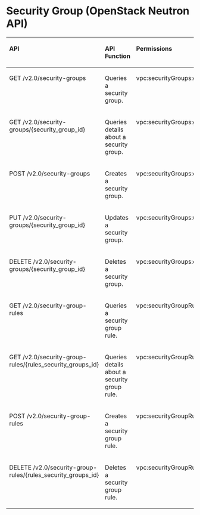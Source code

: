 # Security Group \(OpenStack Neutron API\)<a name="vpc_permission_0016"></a>

<a name="table111868166448"></a>
<table><thead align="left"><tr id="row202761516194420"><th class="cellrowborder" valign="top" width="52.63157894736842%" id="mcps1.1.4.1.1"><p id="p11276201616440"><a name="p11276201616440"></a><a name="p11276201616440"></a>API</p>
</th>
<th class="cellrowborder" valign="top" width="19.736842105263158%" id="mcps1.1.4.1.2"><p id="p1014003731317"><a name="p1014003731317"></a><a name="p1014003731317"></a>API Function</p>
</th>
<th class="cellrowborder" valign="top" width="27.631578947368418%" id="mcps1.1.4.1.3"><p id="p6276816124418"><a name="p6276816124418"></a><a name="p6276816124418"></a>Permissions</p>
</th>
</tr>
</thead>
<tbody><tr id="row1327615166444"><td class="cellrowborder" valign="top" width="52.63157894736842%" headers="mcps1.1.4.1.1 "><p id="p527614163445"><a name="p527614163445"></a><a name="p527614163445"></a>GET /v2.0/security-groups</p>
</td>
<td class="cellrowborder" valign="top" width="19.736842105263158%" headers="mcps1.1.4.1.2 "><p id="p121401137121311"><a name="p121401137121311"></a><a name="p121401137121311"></a>Queries a security group.</p>
</td>
<td class="cellrowborder" valign="top" width="27.631578947368418%" headers="mcps1.1.4.1.3 "><p id="p98711213440"><a name="p98711213440"></a><a name="p98711213440"></a>vpc:securityGroups:get</p>
</td>
</tr>
<tr id="row1276141614415"><td class="cellrowborder" valign="top" width="52.63157894736842%" headers="mcps1.1.4.1.1 "><p id="p7277416144413"><a name="p7277416144413"></a><a name="p7277416144413"></a>GET /v2.0/security-groups/{security_group_id}</p>
</td>
<td class="cellrowborder" valign="top" width="19.736842105263158%" headers="mcps1.1.4.1.2 "><p id="p31401537101319"><a name="p31401537101319"></a><a name="p31401537101319"></a>Queries details about a security group.</p>
</td>
<td class="cellrowborder" valign="top" width="27.631578947368418%" headers="mcps1.1.4.1.3 "><p id="p10403422194410"><a name="p10403422194410"></a><a name="p10403422194410"></a>vpc:securityGroups:get</p>
</td>
</tr>
<tr id="row8277141624413"><td class="cellrowborder" valign="top" width="52.63157894736842%" headers="mcps1.1.4.1.1 "><p id="p1827717168446"><a name="p1827717168446"></a><a name="p1827717168446"></a>POST /v2.0/security-groups</p>
</td>
<td class="cellrowborder" valign="top" width="19.736842105263158%" headers="mcps1.1.4.1.2 "><p id="p1114023711130"><a name="p1114023711130"></a><a name="p1114023711130"></a>Creates a security group.</p>
</td>
<td class="cellrowborder" valign="top" width="27.631578947368418%" headers="mcps1.1.4.1.3 "><p id="p1849202313448"><a name="p1849202313448"></a><a name="p1849202313448"></a>vpc:securityGroups:create</p>
</td>
</tr>
<tr id="row6277111674416"><td class="cellrowborder" valign="top" width="52.63157894736842%" headers="mcps1.1.4.1.1 "><p id="p3277616144414"><a name="p3277616144414"></a><a name="p3277616144414"></a>PUT /v2.0/security-groups/{security_group_id}</p>
</td>
<td class="cellrowborder" valign="top" width="19.736842105263158%" headers="mcps1.1.4.1.2 "><p id="p14140113791317"><a name="p14140113791317"></a><a name="p14140113791317"></a>Updates a security group.</p>
</td>
<td class="cellrowborder" valign="top" width="27.631578947368418%" headers="mcps1.1.4.1.3 "><p id="p138071424124410"><a name="p138071424124410"></a><a name="p138071424124410"></a>vpc:securityGroups:update</p>
</td>
</tr>
<tr id="row13278116104413"><td class="cellrowborder" valign="top" width="52.63157894736842%" headers="mcps1.1.4.1.1 "><p id="p1927814164440"><a name="p1927814164440"></a><a name="p1927814164440"></a>DELETE /v2.0/security-groups/{security_group_id}</p>
</td>
<td class="cellrowborder" valign="top" width="19.736842105263158%" headers="mcps1.1.4.1.2 "><p id="p1141133731317"><a name="p1141133731317"></a><a name="p1141133731317"></a>Deletes a security group.</p>
</td>
<td class="cellrowborder" valign="top" width="27.631578947368418%" headers="mcps1.1.4.1.3 "><p id="p893572614442"><a name="p893572614442"></a><a name="p893572614442"></a>vpc:securityGroups:delete</p>
</td>
</tr>
<tr id="row627815168444"><td class="cellrowborder" valign="top" width="52.63157894736842%" headers="mcps1.1.4.1.1 "><p id="p10278116124410"><a name="p10278116124410"></a><a name="p10278116124410"></a>GET /v2.0/security-group-rules</p>
</td>
<td class="cellrowborder" valign="top" width="19.736842105263158%" headers="mcps1.1.4.1.2 "><p id="p2014111373133"><a name="p2014111373133"></a><a name="p2014111373133"></a>Queries a security group rule.</p>
</td>
<td class="cellrowborder" valign="top" width="27.631578947368418%" headers="mcps1.1.4.1.3 "><p id="p1358653024420"><a name="p1358653024420"></a><a name="p1358653024420"></a>vpc:securityGroupRules:get</p>
</td>
</tr>
<tr id="row13278171615443"><td class="cellrowborder" valign="top" width="52.63157894736842%" headers="mcps1.1.4.1.1 "><p id="p827816164443"><a name="p827816164443"></a><a name="p827816164443"></a>GET /v2.0/security-group-rules/{rules_security_groups_id}</p>
</td>
<td class="cellrowborder" valign="top" width="19.736842105263158%" headers="mcps1.1.4.1.2 "><p id="p414183714131"><a name="p414183714131"></a><a name="p414183714131"></a>Queries details about a security group rule.</p>
</td>
<td class="cellrowborder" valign="top" width="27.631578947368418%" headers="mcps1.1.4.1.3 "><p id="p134853214444"><a name="p134853214444"></a><a name="p134853214444"></a>vpc:securityGroupRules:get</p>
</td>
</tr>
<tr id="row1427916168445"><td class="cellrowborder" valign="top" width="52.63157894736842%" headers="mcps1.1.4.1.1 "><p id="p1627917161448"><a name="p1627917161448"></a><a name="p1627917161448"></a>POST /v2.0/security-group-rules</p>
</td>
<td class="cellrowborder" valign="top" width="19.736842105263158%" headers="mcps1.1.4.1.2 "><p id="p114120374136"><a name="p114120374136"></a><a name="p114120374136"></a>Creates a security group rule.</p>
</td>
<td class="cellrowborder" valign="top" width="27.631578947368418%" headers="mcps1.1.4.1.3 "><p id="p327293419443"><a name="p327293419443"></a><a name="p327293419443"></a>vpc:securityGroupRules:create</p>
</td>
</tr>
<tr id="row1927921619447"><td class="cellrowborder" valign="top" width="52.63157894736842%" headers="mcps1.1.4.1.1 "><p id="p19279141614412"><a name="p19279141614412"></a><a name="p19279141614412"></a>DELETE /v2.0/security-group-rules/{rules_security_groups_id}</p>
</td>
<td class="cellrowborder" valign="top" width="19.736842105263158%" headers="mcps1.1.4.1.2 "><p id="p014143715135"><a name="p014143715135"></a><a name="p014143715135"></a>Deletes a security group rule.</p>
</td>
<td class="cellrowborder" valign="top" width="27.631578947368418%" headers="mcps1.1.4.1.3 "><p id="p18887113614448"><a name="p18887113614448"></a><a name="p18887113614448"></a>vpc:securityGroupRules:delete</p>
</td>
</tr>
</tbody>
</table>

